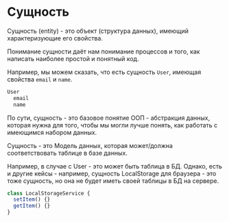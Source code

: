 # Сущность

Сущность (entity) - это объект (структура данных), имеющий характеризующие его свойства.

Понимание сущности даёт нам понимание процессов и того, как написать наиболее простой и понятный код.

Например, мы можем сказать, что есть сущность `User`, имеющая свойства `email` и `name`.

```ts
User
  email
  name
```

По сути, сущность - это базовое понятие ООП - абстракция данных, которая нужна для того, чтобы мы могли лучше понять, как работать с имеющимся набором данных.

Сущность - это Модель данных, которая может/должна соответствовать таблице в базе данных.

Например, в случае с User - это может быть таблица в БД. Однако, есть и другие кейсы - например, сущность LocalStorage для браузера - это тоже сущность, но она не будет иметь своей таблицы в БД на сервере.

```ts
class LocalStorageService {
  setItem() {}
  getItem() {}
}
```
